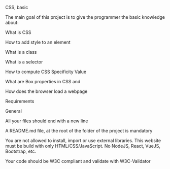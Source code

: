CSS, basic

The main goal of this project is to give the programmer the basic knowledge about:

What is CSS

How to add style to an element

What is a class

What is a selector

How to compute CSS Specificity Value

What are Box properties in CSS and

How does the browser load a webpage

Requirements

General

All your files should end with a new line

A README.md file, at the root of the folder of the project is mandatory

You are not allowed to install, import or use external libraries. This website must be build with only HTML/CSS/JavaScript. No NodeJS, React, VueJS, Bootstrap, etc.

Your code should be W3C compliant and validate with W3C-Validator
